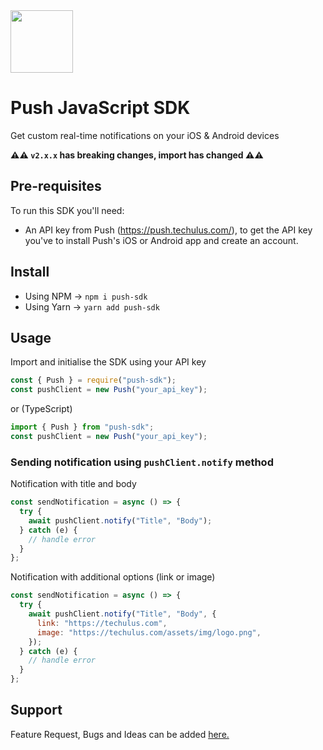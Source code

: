 <img width="100" src="https://push.techulus.com/_next/image?url=%2Fimages%2Flogo.svg&w=96&q=75"/>

# Push JavaScript SDK

Get custom real-time notifications on your iOS & Android devices

**⚠️⚠️ `v2.x.x` has breaking changes, import has changed ⚠️⚠️**

## Pre-requisites

To run this SDK you'll need:

- An API key from Push (https://push.techulus.com/), to get the API key you've to install Push's iOS or Android app and create an account.

## Install

- Using NPM -> `npm i push-sdk`
- Using Yarn -> `yarn add push-sdk`

## Usage

Import and initialise the SDK using your API key

```javascript
const { Push } = require("push-sdk");
const pushClient = new Push("your_api_key");
```

or (TypeScript)

```typescript
import { Push } from "push-sdk";
const pushClient = new Push("your_api_key");
```

### Sending notification using `pushClient.notify` method

Notification with title and body

```javascript
const sendNotification = async () => {
  try {
    await pushClient.notify("Title", "Body");
  } catch (e) {
    // handle error
  }
};
```

Notification with additional options (link or image)

```javascript
const sendNotification = async () => {
  try {
    await pushClient.notify("Title", "Body", {
      link: "https://techulus.com",
      image: "https://techulus.com/assets/img/logo.png",
    });
  } catch (e) {
    // handle error
  }
};
```

## Support

Feature Request, Bugs and Ideas can be added [here.](https://pushbytechulus.freshdesk.com/support/tickets/new)
